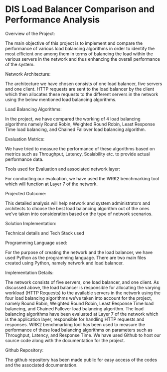 # DIS Load Balancer Comparison and Performance Analysis

Overview of the Project:

The main objective of this project is to implement and compare the performance of various load balancing algorithms in order to identify the most efficient one among them in terms of balancing the load within the various servers in the network and thus enhancing the overall performance of the system. 

Network Architecture:

The architecture we have chosen consists of one load balancer, five servers and one client.
HTTP requests are sent to the load balancer by the client which then allocates these requests to the different servers in the network using the below mentioned load balancing algorithms.


Load Balancing Algorithms:

In the project, we have compared the working of 4 load balancing algorithms namely Round Robin, Weighted Round Robin, Least Response Time load balancing, and Chained Fallover load balancing algorithm. 

Evaluation Metrics:

We have tried to measure the performance of these algorithms based on metrics such as Throughput, Latency, Scalability etc. to provide actual performance data.

Tools used for Evaluation and associated network layer:

For conducting our evaluation, we have used the WRK2 benchmarking tool which will function at Layer 7 of the network. 

Projected Outcome:

This detailed analysis will help network and system administrators and architects to choose the best load balancing algorithm out of the ones we’ve taken into consideration based on the type of network scenarios.

Solution Implementation:

Technical details and Tech Stack used

Programming Language used:

For the purpose of creating the network and the load balancer, we have used Python as the programming language. 
There are two main files created using Python, namely network and load balancer.

Implementation Details:

The network consists of five servers, one load balancer, and one client. 
As discussed above, the load balancer is responsible for allocating the varying workload (HTTP Requests) to the available servers in the network using the four load balancing algorithms we’ve taken into account for the project, namely Round Robin, Weighted Round Robin, Least Response Time load balancing, and Chained Fallover load balancing algorithm. 
The load balancing algorithms have been evaluated at Layer 7 of the network which is the application layer, responsible for handling HTTP requests and responses. 
WRK2 benchmarking tool has been used to measure the performance of these load balancing algorithms on parameters such as Throughput, Latency, and Response Time. We have used Github to host our source code along with the documentation for the project.

Github Repository:

The github repository has been made public for easy access of the codes and the associated documentation.
